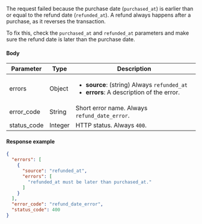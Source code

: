 <!--- RefundDate.md --->

The request failed because the purchase date (`purchased_at`) is earlier than or equal to the refund date (`refunded_at`). A refund always happens after a purchase, as it reverses the transaction.

To fix this, check the `purchased_at` and `refunded_at` parameters and make sure the refund date is later than the purchase date.

#### Body

| Parameter   | Type    | Description                                                  |
| ----------- | ------- | ------------------------------------------------------------ |
| errors      | Object  | <ul><li> **source**: (string) Always `refunded_at`</li><li> **errors**: A description of the error.</li></ul> |
| error_code  | String  | Short error name. Always `refund_date_error`.                |
| status_code | Integer | HTTP status. Always `400`.                                   |

#### Response example

```json showLineNumbers
{
  "errors": [
    {
      "source": "refunded_at",
      "errors": [
        "refunded_at must be later than purchased_at."
      ]
    }
  ],
  "error_code": "refund_date_error",
  "status_code": 400
}
```

 
